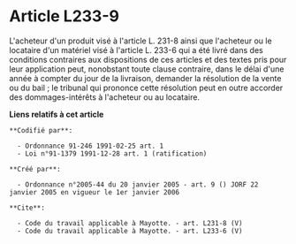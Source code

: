 # Article L233-9

L'acheteur d'un produit visé à l'article L. 231-8 ainsi que l'acheteur ou le locataire d'un matériel visé à l'article L.
233-6 qui a été livré dans des conditions contraires aux dispositions de ces articles et des textes pris pour leur
application peut, nonobstant toute clause contraire, dans le délai d'une année à compter du jour de la livraison, demander la
résolution de la vente ou du bail ; le tribunal qui prononce cette résolution peut en outre accorder des dommages-intérêts à
l'acheteur ou au locataire.

**Liens relatifs à cet article**

	**Codifié par**:

	  - Ordonnance 91-246 1991-02-25 art. 1
	  - Loi n°91-1379 1991-12-28 art. 1 (ratification)

	**Créé par**:

	  - Ordonnance n°2005-44 du 20 janvier 2005 - art. 9 () JORF 22 janvier 2005 en vigueur le 1er janvier 2006

	**Cite**:

	  - Code du travail applicable à Mayotte. - art. L231-8 (V)
	  - Code du travail applicable à Mayotte. - art. L233-6 (V)
